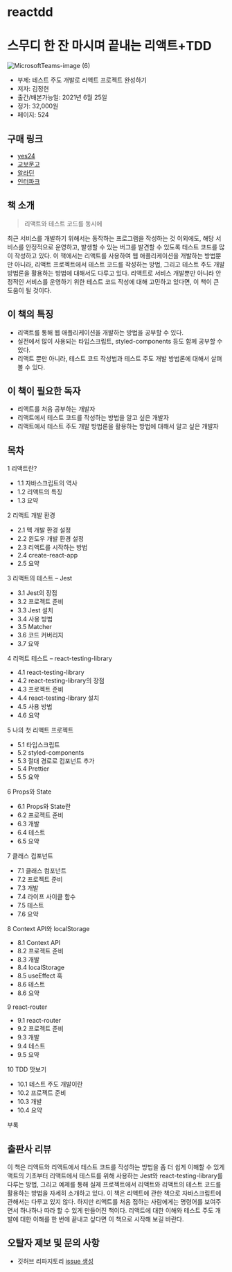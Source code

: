 # reactdd

# 스무디 한 잔 마시며 끝내는 리액트+TDD

![MicrosoftTeams-image (6)](https://user-images.githubusercontent.com/21074282/122349943-b63e4180-cf87-11eb-8759-749e5a864f2b.png)

- 부제: 테스트 주도 개발로 리액트 프로젝트 완성하기
- 저자: 김정헌
- 출간/배본가능일: 2021년 6월 25일
- 정가: 32,000원
- 페이지: 524

## 구매 링크

- [yes24](http://www.yes24.com/Product/Goods/102280451)
- [교보문고](http://www.kyobobook.co.kr/product/detailViewKor.laf?ejkGb=KOR&mallGb=KOR&barcode=9791165920715&orderClick=LAG&Kc=)
- [알라딘](https://www.aladin.co.kr/shop/wproduct.aspx?ItemId=273805547)
- [인터파크](http://book.interpark.com/product/BookDisplay.do?_method=detail&sc.shopNo=0000400000&sc.prdNo=351494619&sc.saNo=003002001&bid1=search&bid2=product&bid3=title&bid4=001)



## 책 소개

>리액트와 테스트 코드를 동시에

최근 서비스를 개발하기 위해서는 동작하는 프로그램을 작성하는 것 이외에도, 해당 서비스를 안정적으로 운영하고, 발생할 수 있는 버그를 발견할 수 있도록 테스트 코드를 많이 작성하고 있다. 이 책에서는 리액트를 사용하여 웹 애플리케이션을 개발하는 방법뿐만 아니라, 리액트 프로젝트에서 테스트 코드를 작성하는 방법, 그리고 테스트 주도 개발 방법론을 활용하는 방법에 대해서도 다루고 있다.
 리액트로 서비스 개발뿐만 아니라 안정적인 서비스를 운영하기 위한 테스트 코드 작성에 대해 고민하고 있다면, 이 책이 큰 도움이 될 것이다.

## 이 책의 특징

- 리액트를 통해 웹 애플리케이션을 개발하는 방법을 공부할 수 있다.
- 실전에서 많이 사용되는 타입스크립트, styled-components 등도 함께 공부할 수 있다.
- 리액트 뿐만 아니라, 테스트 코드 작성법과 테스트 주도 개발 방법론에 대해서 살펴볼 수 있다.

## 이 책이 필요한 독자

- 리액트를 처음 공부하는 개발자
- 리액트에서 테스트 코드를 작성하는 방법을 알고 싶은 개발자
- 리액트에서 테스트 주도 개발 방법론을 활용하는 방법에 대해서 알고 싶은 개발자

## 목차
1 리액트란?
- 1.1 자바스크립트의 역사
- 1.2 리액트의 특징
- 1.3 요약

2 리액트 개발 환경
- 2.1 맥 개발 환경 설정
- 2.2 윈도우 개발 환경 설정
- 2.3 리액트를 시작하는 방법
- 2.4 create-react-app
- 2.5 요약

3 리액트의 테스트 – Jest
- 3.1 Jest의 장접
- 3.2 프로젝트 준비
- 3.3 Jest 설치
- 3.4 사용 방법
- 3.5 Matcher
- 3.6 코드 커버리지
- 3.7 요약

4 리액트 테스트 – react-testing-library
- 4.1 react-testing-library
- 4.2 react-testing-library의 장점
- 4.3 프로젝트 준비
- 4.4 react-testing-library 설치
- 4.5 사용 방법
- 4.6 요약

5 나의 첫 리액트 프로젝트
- 5.1 타입스크립트
- 5.2 styled-components
- 5.3 절대 경로로 컴포넌트 추가
- 5.4 Prettier
- 5.5 요약

6 Props와 State
- 6.1 Props와 State란
- 6.2 프로젝트 준비
- 6.3 개발
- 6.4 테스트
- 6.5 요약

7 클래스 컴포넌트
- 7.1 클래스 컴포넌트
- 7.2 프로젝트 준비
- 7.3 개발
- 7.4 라이프 사이클 함수
- 7.5 테스트
- 7.6 요약

8 Context API와 localStorage
- 8.1 Context API
- 8.2 프로젝트 준비
- 8.3 개발
- 8.4 localStorage
- 8.5 useEffect 훅
- 8.6 테스트
- 8.6 요약

9 react-router
- 9.1 react-router
- 9.2 프로젝트 준비
- 9.3 개발
- 9.4 테스트
- 9.5 요약

10 TDD 맛보기
- 10.1 테스트 주도 개발이란
- 10.2 프로젝트 준비
- 10.3 개발
- 10.4 요약

부록

## 출판사 리뷰

이 책은 리액트와 리액트에서 테스트 코드를 작성하는 방법을 좀 더 쉽게 이해할 수 있게 액트의 기초부터 리액트에서 테스트를 위해 사용하는 Jest와 react-testing-library를 다루는 방법, 그리고 예제를 통해 실제 프로젝트에서 리액트와 리액트의 테스트 코드를 활용하는 방법을 자세히 소개하고 있다.
이 책은 리액트에 관한 책으로 자바스크립트에 관해서는 다루고 있지 않다. 하지만 리액트를 처음 접하는 사람에게는 명령어를 보여주면서 하나하나 따라 할 수 있게 만들어진 책이다. 
리액트에 대한 이해와 테스트 주도 개발에 대한 이해를 한 번에 끝내고 싶다면 이 책으로 시작해 보길 바란다.

## 오탈자 제보 및 문의 사항

- 깃허브 리파지토리 [issue 생성](https://github.com/bjpublic/reactdd/issues/new)
